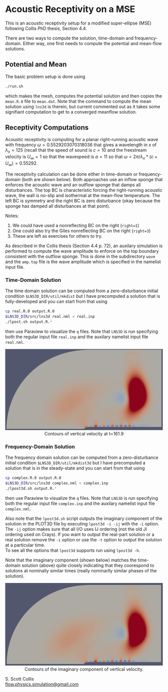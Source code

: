 # Acoustic Receptivity on a MSE

This is an acoustic receptivity setup for a modified super-ellipse (MSE)
following Collis PhD thesis, Section 4.4.

There are two ways to compute the solution, time-domain and 
frequency-domain. Either way, one first needs to compute the potential 
and mean-flow solutions.

## Potential and Mean

The basic problem setup is done using
```bash
./run.sh
```
which makes the mesh, computes the potential solution and then copies the
`mean.R.0` file to `mean.dat`.  Note that the command to compute the mean
solution using `lns3d` is therein, but current commented out as it takes 
some signifiant computation to get to a converged meanflow solution.

## Receptivity Computations

Acoustic receptivity is computing for a planar right-running acoustic wave 
with frequency $\omega = 0.5529203070318036$ that gives a wavelength in $x$
of $\lambda_x = 125$ (recall that the speed of sound is $c=10$ and the 
freestream velocity is $U_\infty = 1$ so that the wavespeed is $a=11$ so
that $\omega = 2\pi/\lambda_x*(c+U_\infty) = 0.55292$.

The receptivity calculation can be done either in time-domain or 
frequency-domain (both are shown below).  Both approaches use an inflow
sponge that enforces the acoustic wave and an outflow sponge that 
damps all disturbances.  The top BC is characteristic forcing the 
right-running acoustic wave, the wall is no-slip and isothermal at
the mean-flow temperature.  The left BC is symmetry and the right
BC is zero disturbance (okay because the sponge has damped all
disturbances at that point).

Notes:
  1. We could have used a nonreflecting BC on the right (`right=1`)
  2. One could also try the Giles nonreflecting BC on the right
     (`right=3`)
  3. These are left as exercises for others to try.

As described in the Collis thesis (Section 4.4 p. 72), an auxilary
simulation is performed to compute the wave amplitude to enforce
on the top boundary consistent with the outflow sponge.  This is done
in the subdirectory `wave` and the `amp.top` file is the wave
amplitude which is specified in the namelist input file.

### Time-Domain Solution

The time domain solution can be computed from a zero-disturbance initial 
condition `$LNS3D_DIR/util/mkdist` but I have precomputed a solution that
is fully-developed and you can start from that using
```bash
cp real.R.0 output.R.0
$LNS3D_DIR/src/lns3d real.nml < real.inp
./lpost.sh output.R.*
```
then use Paraview to visualize the `q` files.  Note that `LNS3D` is 
run specifying both the regular input file `real.inp` and the auxilary 
namelist input file `real.nml`.

<p align=center>
<img src=https://github.com/sscollis/lns3d/blob/master/test/receptivity/real-v.png>
<br>Contours of vertical velocity at t=161.9</p>

### Frequency-Domain Solution

The frequency domain solution can be computed from a zero-disturbance initial 
condition `$LNS3D_DIR/util/mkdist3d` but I have precomputed a solution that
is in the steady-state and you can start from that using
```bash
cp complex.R.0 output.R.0
$LNS3D_DIR/src/lns3d complex.nml < complex.inp
./lpost3d.sh output.R.*
```
then use Paraview to visualize the `q` files.  Note that `LNS3D` is 
run specifying both the regular input file `complex.inp` and the auxilary 
namelist input file `complex.nml`.

Also note that the `lpost3d.sh` script outputs the imaginary component 
of the solution in the PLOT3D file by executing `lpost3d -i -ij` with 
the `-i` option.  The `-ij` option makes sure that all I/O uses IJ ordering 
(not the old JI ordering used on Crays).   If you want to output the 
real-part solution or a real solution remove the `-i` option or use the 
`-t` option to output the solution at a particular time.  
To see all the options that `lpost3d` supports run using `lpost3d -h`. 

Note that the imaginary component (shown below) matches the time-domain 
solution (above) quite closely indicating that they coorespond to solutons 
at nominally similar times (really nominarlly similar phases of the solution).

<p align=center>
<img src=https://github.com/sscollis/lns3d/blob/master/test/receptivity/cmplx-v.png>
<br>Contours of the imaginary component of vertical velocity.</p>

S. Scott Collis\
flow.physics.simulation@gmail.com
